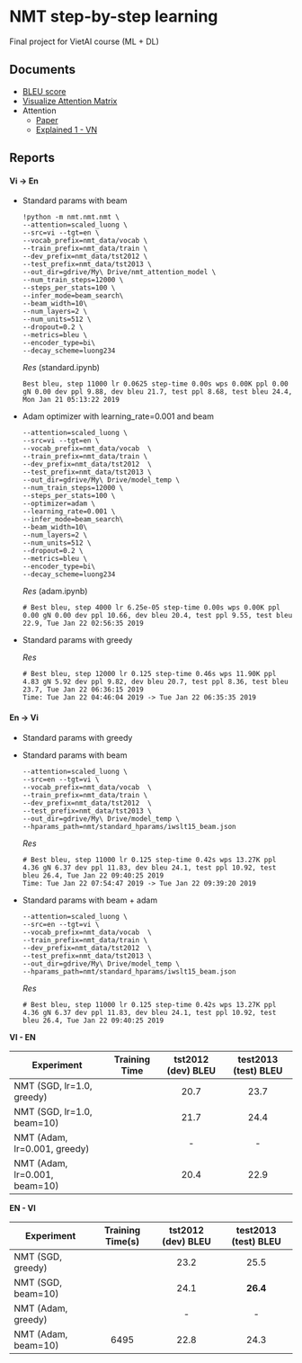 # NMT step-by-step learning

Final project for VietAI course (ML + DL)

## Documents

- [BLEU score](https://machinelearningmastery.com/calculate-bleu-score-for-text-python/)
- [Visualize Attention Matrix](https://github.com/tensorflow/tensorflow/blob/r1.11/tensorflow/contrib/eager/python/examples/nmt_with_attention/nmt_with_attention.ipynb)
- Attention
  - [Paper](https://arxiv.org/abs/1409.0473)
  - [Explained 1 - VN](https://viblo.asia/p/machine-learning-attention-attention-attention-eW65GPJYKDO)

## Reports

#### Vi -> En

- Standard params with beam
    ```
    !python -m nmt.nmt.nmt \
    --attention=scaled_luong \
    --src=vi --tgt=en \
    --vocab_prefix=nmt_data/vocab \
    --train_prefix=nmt_data/train \
    --dev_prefix=nmt_data/tst2012 \
    --test_prefix=nmt_data/tst2013 \
    --out_dir=gdrive/My\ Drive/nmt_attention_model \
    --num_train_steps=12000 \
    --steps_per_stats=100 \
    --infer_mode=beam_search\
    --beam_width=10\
    --num_layers=2 \
    --num_units=512 \
    --dropout=0.2 \
    --metrics=bleu \
    --encoder_type=bi\
    --decay_scheme=luong234
    ```

    *Res* (standard.ipynb)

    ```
    Best bleu, step 11000 lr 0.0625 step-time 0.00s wps 0.00K ppl 0.00 gN 0.00 dev ppl 9.88, dev bleu 21.7, test ppl 8.68, test bleu 24.4, Mon Jan 21 05:13:22 2019
    ```

- Adam optimizer with learning_rate=0.001 and beam
    
    ```
    --attention=scaled_luong \
    --src=vi --tgt=en \
    --vocab_prefix=nmt_data/vocab  \
    --train_prefix=nmt_data/train \
    --dev_prefix=nmt_data/tst2012  \
    --test_prefix=nmt_data/tst2013 \
    --out_dir=gdrive/My\ Drive/model_temp \
    --num_train_steps=12000 \
    --steps_per_stats=100 \
    --optimizer=adam \
    --learning_rate=0.001 \
    --infer_mode=beam_search\
    --beam_width=10\
    --num_layers=2 \
    --num_units=512 \
    --dropout=0.2 \
    --metrics=bleu \
    --encoder_type=bi\
    --decay_scheme=luong234
    ```

    *Res* (adam.ipynb)
    ```
    # Best bleu, step 4000 lr 6.25e-05 step-time 0.00s wps 0.00K ppl 0.00 gN 0.00 dev ppl 10.66, dev bleu 20.4, test ppl 9.55, test bleu 22.9, Tue Jan 22 02:56:35 2019
    ```

- Standard params with greedy
    
    *Res*
    ```
    # Best bleu, step 12000 lr 0.125 step-time 0.46s wps 11.90K ppl 4.83 gN 5.92 dev ppl 9.82, dev bleu 20.7, test ppl 8.36, test bleu 23.7, Tue Jan 22 06:36:15 2019
    Time: Tue Jan 22 04:46:04 2019 -> Tue Jan 22 06:35:35 2019
    ```

#### En -> Vi

- Standard params with greedy
  

- Standard params with beam
    
    ```
    --attention=scaled_luong \
    --src=en --tgt=vi \
    --vocab_prefix=nmt_data/vocab  \
    --train_prefix=nmt_data/train \
    --dev_prefix=nmt_data/tst2012  \
    --test_prefix=nmt_data/tst2013 \
    --out_dir=gdrive/My\ Drive/model_temp \
    --hparams_path=nmt/standard_hparams/iwslt15_beam.json
    ```
    
    *Res*
    ```
    # Best bleu, step 11000 lr 0.125 step-time 0.42s wps 13.27K ppl 4.36 gN 6.37 dev ppl 11.83, dev bleu 24.1, test ppl 10.92, test bleu 26.4, Tue Jan 22 09:40:25 2019
    Time: Tue Jan 22 07:54:47 2019 -> Tue Jan 22 09:39:20 2019
    ```

- Standard params with beam + adam 
    
    ```
    --attention=scaled_luong \
    --src=en --tgt=vi \
    --vocab_prefix=nmt_data/vocab  \
    --train_prefix=nmt_data/train \
    --dev_prefix=nmt_data/tst2012  \
    --test_prefix=nmt_data/tst2013 \
    --out_dir=gdrive/My\ Drive/model_temp \
    --hparams_path=nmt/standard_hparams/iwslt15_beam.json
    ```
    
    *Res*
    ```
    # Best bleu, step 11000 lr 0.125 step-time 0.42s wps 13.27K ppl 4.36 gN 6.37 dev ppl 11.83, dev bleu 24.1, test ppl 10.92, test bleu 26.4, Tue Jan 22 09:40:25 2019
    ```

**VI - EN**

Experiment | Training Time | tst2012 (dev) BLEU | test2013 (test) BLEU
--- | :---: | :---: | :---:
NMT (SGD, lr=1.0, greedy) | | 20.7 | 23.7
NMT (SGD, lr=1.0, beam=10) | | 21.7 | 24.4
NMT (Adam, lr=0.001, greedy) | | - | -
NMT (Adam, lr=0.001, beam=10) | | 20.4 | 22.9

**EN - VI**

Experiment | Training Time(s) | tst2012 (dev) BLEU | test2013 (test) BLEU
--- | :---: | :---: | :---:
NMT (SGD, greedy) | | 23.2 | 25.5
NMT (SGD, beam=10) | | 24.1 | **26.4**
NMT (Adam, greedy) | | - | -
NMT (Adam, beam=10) | 6495 | 22.8 | 24.3